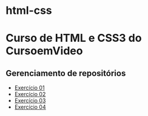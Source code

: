 # html-css

<!DOCTYPE html>
<html lang="pt-br">
<head>
    <meta charset="UTF-8">
    <meta name="viewport" content="width=device-width, initial-scale=1.0">
    <title>Repositório</title>
</head>
<body>
    <h1>Curso de HTML e CSS3 do CursoemVideo</h1>
    <h2> Gerenciamento de repositórios</h2>
    <ul>
        <li><a href= "https://joaolollob.github.io/html-css/exercícios/EX001/index.html">Exercício 01</a>
        <li><a href= "https://joaolollob.github.io/html-css/exercícios/EX002/index.html">Exercício 02</a>
        <li><a href= "https://joaolollob.github.io/html-css/exercícios/EX003/index.html">Exercício 03</a>
        <li><a href= "https://joaolollob.github.io/html-css/exercícios/EX004/index.html">Exercício 04</a>
    </ul>
</body>
</html>